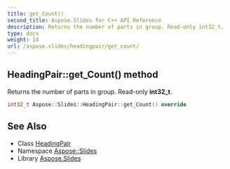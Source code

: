 ```yaml
---
title: get_Count()
second_title: Aspose.Slides for C++ API Reference
description: Returns the number of parts in group. Read-only int32_t.
type: docs
weight: 14
url: /aspose.slides/headingpair/get_count/
---
```

## HeadingPair::get_Count() method


Returns the number of parts in group. Read-only **int32_t**.

```cpp
int32_t Aspose::Slides::HeadingPair::get_Count() override
```

## See Also

* Class [HeadingPair](../)
* Namespace [Aspose::Slides](../../)
* Library [Aspose.Slides](../../../)
